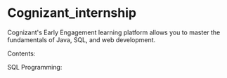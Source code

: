 # Cognizant_internship

Cognizant's Early Engagement learning platform allows you to master the fundamentals of Java, SQL, and web development.

Contents:

SQL Programming:


